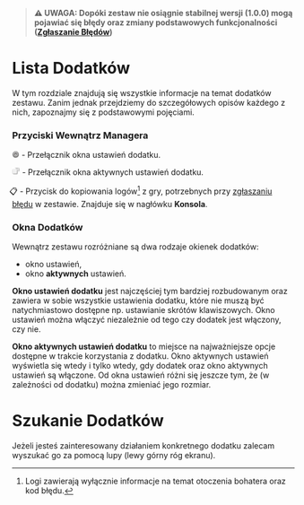 > **⚠️ UWAGA: Dopóki zestaw nie osiągnie stabilnej wersji (1.0.0) mogą pojawiać się błędy oraz zmiany podstawowych funkcjonalności ([Zgłaszanie Błędów](download.md#zgłaszanie-błędów))**

# Lista Dodatków

W tym rozdziale znajdują się wszystkie informacje na temat dodatków zestawu. Zanim jednak przejdziemy do szczegółowych opisów każdego z nich, zapoznajmy się z podstawowymi pojęciami.

### Przyciski Wewnątrz Managera
![settings-button](images/settings_button.png) - Przełącznik okna ustawień dodatku.

![active-settings-button](images/toggle_size_button.png) - Przełącznik okna aktywnych ustawień dodatku.

<!-- TODO: Add link to on-error -->
<span style="margin-left: -5px">📋</span> - Przycisk do kopiowania logów[^no-sensitive-info] z gry, potrzebnych przy [zgłaszaniu błędu]() w zestawie. Znajduje się w nagłówku **Konsola**.

[^no-sensitive-info]: Logi zawierają wyłącznie informacje na temat otoczenia bohatera oraz kod błędu.

### Okna Dodatków
Wewnątrz zestawu rozróżniane są dwa rodzaje okienek dodatków:
* okno ustawień,
* okno **aktywnych** ustawień.

**Okno ustawień dodatku** jest najczęściej tym bardziej rozbudowanym oraz zawiera w sobie wszystkie ustawienia dodatku, które nie muszą być natychmiastowo dostępne np. ustawianie skrótów klawiszowych. Okno ustawień można włączyć niezależnie od tego czy dodatek jest włączony, czy nie.

**Okno aktywnych ustawień dodatku** to miejsce na najważniejsze opcje dostępne w trakcie korzystania z dodatku. Okno aktywnych ustawień wyświetla się wtedy i tylko wtedy, gdy dodatek oraz okno aktywnych ustawień są włączone. Od okna ustawień różni się jeszcze tym, że (w zależności od dodatku) można zmieniać jego rozmiar.

<!-- TODO: Refactor -->
# Szukanie Dodatków
Jeżeli jesteś zainteresowany działaniem konkretnego dodatku zalecam wyszukać go za pomocą lupy (lewy górny róg ekranu).